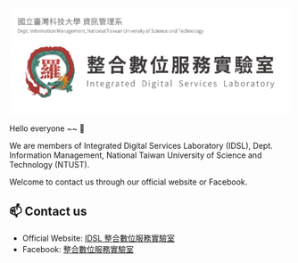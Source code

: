 [![](https://raw.githubusercontent.com/NTUST-IDSL/.github/main/Profile/header_v1.jpg)](https://idsl.cs.ntust.edu.tw/)

Hello everyone ~~ :wave:

We are members of Integrated Digital Services Laboratory (IDSL), Dept. Information Management, National Taiwan University of Science and Technology (NTUST).

Welcome to contact us through our official website or Facebook.

## :mailbox: Contact us
* Official Website: [IDSL 整合數位服務實驗室](https://idsl.cs.ntust.edu.tw/)
* Facebook: [整合數位服務實驗室](https://facebook.openinapp.co/idslcsntust) 